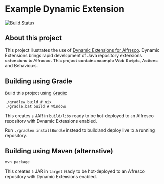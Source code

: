 Example Dynamic Extension
=========================

[![Build Status](https://travis-ci.org/xenit-eu/example-dynamic-extension.svg)](https://travis-ci.org/xenit-eu/example-dynamic-extension)

About this project
------------------

This project illustrates the use of <a href="https://github.com/xenit-eu/dynamic-extensions-for-alfresco">Dynamic Extensions for Alfresco</a>. Dynamic Extensions brings rapid development of Java repository extensions extensions to Alfresco. This project contains example Web Scripts, Actions and Behaviours.

Building using Gradle
---------------------

Build this project using <a href="http://www.gradle.org/">Gradle</a>:

```
./gradlew build # nix
./gradle.bat build # Windows
```

This creates a JAR in `build/libs` ready to be hot-deployed to an Alfresco repository with Dynamic Extensions enabled.

Run `./gradlew installBundle` instead to build and deploy live to a running repository.


Building using Maven (alternative)
---------------------

```
mvn package
```

This creates a JAR in `target` ready to be hot-deployed to an Alfresco repository with Dynamic Extensions enabled.


